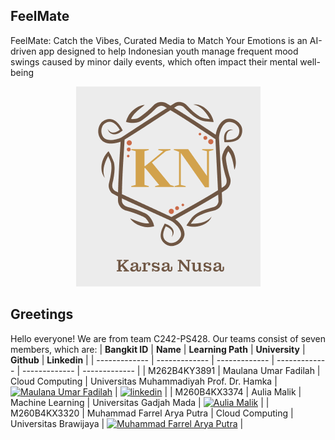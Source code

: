 ## FeelMate
FeelMate: Catch the Vibes, Curated Media to Match Your Emotions is an AI-driven app designed to help Indonesian youth manage frequent mood swings caused by minor daily events, which often impact their mental well-being
<p align="center">
  <img src="https://github.com/KarsaNusa/.github/blob/main/profile/assets/logo.png" />
</p>


## Greetings
Hello everyone! We are from team C242-PS428. Our teams consist of seven members, which are:
| **Bangkit ID**  | **Name** |  **Learning Path** | **University** | **Github** | **Linkedin** | 
| ------------- | -------------  | -------------  | -------------  | ------------- | ------------- |
| M262B4KY3891  | Maulana Umar Fadilah  | Cloud Computing   | Universitas Muhammadiyah Prof. Dr. Hamka  | [![Maulana Umar Fadilah](https://skillicons.dev/icons?i=github)](https://github.com/MaulanaUmarF)  | [![linkedin](https://img.shields.io/badge/linkedin-0A66C2?style=for-the-badge&logo=linkedin&logoColor=white)](https://www.linkedin.com/in/maulanaumarf/) |
| M260B4KX3374  | Aulia Malik   | Machine Learning   | Universitas Gadjah Mada    | [![Aulia Malik ](https://skillicons.dev/icons?i=github)]() |
| M260B4KX3320  | Muhammad Farrel Arya Putra  | Cloud Computing   | Universitas Brawijaya    | [![Muhammad Farrel Arya Putra](https://skillicons.dev/icons?i=github)]()   |
<!--

<!--

**Here are some ideas to get you started:**

🙋‍♀️ A short introduction - what is your organization all about?
🌈 Contribution guidelines - how can the community get involved?
👩‍💻 Useful resources - where can the community find your docs? Is there anything else the community should know?
🍿 Fun facts - what does your team eat for breakfast?
🧙 Remember, you can do mighty things with the power of [Markdown](https://docs.github.com/github/writing-on-github/getting-started-with-writing-and-formatting-on-github/basic-writing-and-formatting-syntax)
-->
